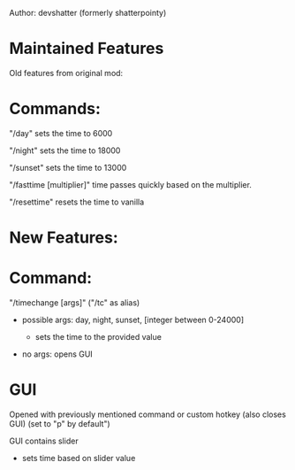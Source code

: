 Author: devshatter (formerly shatterpointy)

# Maintained Features
Old features from original mod:

# Commands:
"/day" sets the time to 6000

"/night" sets the time to 18000

"/sunset" sets the time to 13000

"/fasttime [multiplier]" time passes quickly based on the multiplier.

"/resettime" resets the time to vanilla

# New Features:

# Command:
"/timechange [args]" ("/tc" as alias)
  - possible args: day, night, sunset, [integer between 0-24000]
    - sets the time to the provided value

  - no args: opens GUI

# GUI
Opened with previously mentioned command or custom hotkey (also closes GUI) (set to "p" by default")

GUI contains slider
  - sets time based on slider value
